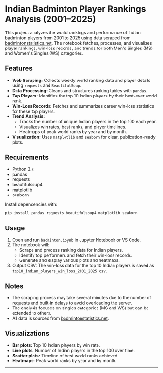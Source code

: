 # Indian Badminton Player Rankings Analysis (2001–2025)

This project analyzes the world rankings and performance of Indian badminton players from 2001 to 2025 using data scraped from [badmintonstatistics.net](https://www.badmintonstatistics.net/). The notebook fetches, processes, and visualizes player rankings, win-loss records, and trends for both Men's Singles (MS) and Women's Singles (WS) categories.

## Features

- **Web Scraping:** Collects weekly world ranking data and player details using `requests` and `BeautifulSoup`.
- **Data Processing:** Cleans and structures ranking tables with `pandas`.
- **Top Players:** Identifies the top 10 Indian players by their best-ever world rank.
- **Win-Loss Records:** Fetches and summarizes career win-loss statistics for these top players.
- **Trend Analysis:** 
  - Tracks the number of unique Indian players in the top 100 each year.
  - Visualizes win rates, best ranks, and player timelines.
  - Heatmaps of peak world ranks by year and by month.
- **Visualization:** Uses `matplotlib` and `seaborn` for clear, publication-ready plots.

## Requirements

- Python 3.x
- pandas
- requests
- beautifulsoup4
- matplotlib
- seaborn

Install dependencies with:
```bash
pip install pandas requests beautifulsoup4 matplotlib seaborn
```

## Usage

1. Open and run `badminton.ipynb` in Jupyter Notebook or VS Code.
2. The notebook will:
    - Scrape and process ranking data for Indian players.
    - Identify top performers and fetch their win-loss records.
    - Generate and display various plots and heatmaps.
3. Output CSV: The win-loss data for the top 10 Indian players is saved as `top10_indian_players_win_loss_2001_2025.csv`.

## Notes

- The scraping process may take several minutes due to the number of requests and built-in delays to avoid overloading the server.
- The analysis focuses on singles categories (MS and WS) but can be extended to others.
- All data is sourced from [badmintonstatistics.net](https://www.badmintonstatistics.net/).

## Visualizations

- **Bar plots:** Top 10 Indian players by win rate.
- **Line plots:** Number of Indian players in the top 100 over time.
- **Scatter plots:** Timeline of best world ranks achieved.
- **Heatmaps:** Peak world ranks by year and by month.

---
